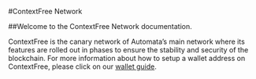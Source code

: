 #ContextFree Network

##Welcome to the ContextFree Network documentation.

ContextFree is the canary network of Automata’s main network where its features are rolled out in phases to ensure the stability and security of the blockchain.
For more information about how to setup a wallet address on ContextFree, please click on our [wallet guide](./canarynet/canarywalletguide.md).
